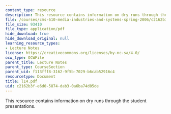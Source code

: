 ```yaml
---
content_type: resource
description: This resource contains information on dry runs through the student presentations.
file: /courses/cms-610-media-industries-and-systems-spring-2006/c2162b3fe6d05874dab30a6ba74d05de_l14.pdf
file_size: 93410
file_type: application/pdf
hide_download: true
hide_download_original: null
learning_resource_types:
- Lecture Notes
license: https://creativecommons.org/licenses/by-nc-sa/4.0/
ocw_type: OCWFile
parent_title: Lecture Notes
parent_type: CourseSection
parent_uid: f113fff8-3162-9f5b-7029-b6cab52916c4
resourcetype: Document
title: l14.pdf
uid: c2162b3f-e6d0-5874-dab3-0a6ba74d05de
---
```

This resource contains information on dry runs through the student presentations.